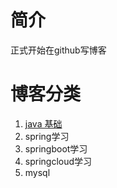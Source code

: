 # 简介
正式开始在github写博客

# 博客分类
1. [java 基础](https://github.com/longchenwen/java-basics)
2. spring学习
3. springboot学习
4. springcloud学习
4. mysql

